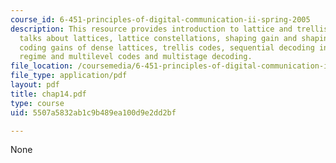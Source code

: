 ```yaml
---
course_id: 6-451-principles-of-digital-communication-ii-spring-2005
description: This resource provides introduction to lattice and trellis codes. It
  talks about lattices, lattice constellations, shaping gain and shaping techniques,
  coding gains of dense lattices, trellis codes, sequential decoding in the high-SNR
  regime and multilevel codes and multistage decoding.
file_location: /coursemedia/6-451-principles-of-digital-communication-ii-spring-2005/5507a5832ab1c9b489ea100d9e2dd2bf_chap14.pdf
file_type: application/pdf
layout: pdf
title: chap14.pdf
type: course
uid: 5507a5832ab1c9b489ea100d9e2dd2bf

---
```

None
